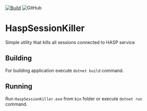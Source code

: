 [![Build](https://github.com/VasilyBulygin/HaspSessionKiller/actions/workflows/dotnet.yml/badge.svg)](https://github.com/VasilyBulygin/langley/actions/workflows/dotnet.yml) ![GitHub](https://img.shields.io/github/license/VasilyBulygin/HaspSessionKiller)
# HaspSessionKiller
Simple utility that kills all sessions connected to HASP service

## Building
For building application execute `dotnet build` command.

## Running
Run `HaspSessionKiller.exe` from `bin` folder or execute `dotnet run` command.
